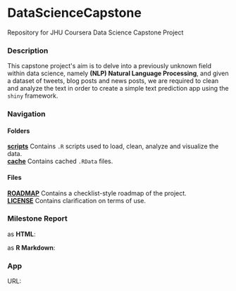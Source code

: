 # DataScienceCapstone
Repository for JHU Coursera Data Science Capstone Project  

### Description  
This capstone project's aim is to delve into a previously unknown field within data science, namely **(NLP) Natural Language Processing**, and given a dataset of tweets, blog posts and news posts, we are required to clean and analyze the text in order to create a simple text prediction app using the `shiny` framework.  
  
### Navigation
#### Folders
[__scripts__](https://github.com/ykashou92/DataScienceCapstone/tree/master/script) Contains `.R` scripts used to load, clean, analyze and visualize the data.    
[__cache__](https://github.com/ykashou92/DataScienceCapstone/tree/master/cache) Contains cached `.RData` files.  

#### Files
[__ROADMAP__](https://github.com/ykashou92/DataScienceCapstone/blob/master/ROADMAP.md) Contains a checklist-style roadmap of the project.   
[__LICENSE__](https://github.com/ykashou92/DataScienceCapstone/blob/master/LICENSE) Contains clarification on terms of use.


### Milestone Report  
as **HTML**:  
  
as **R Markdown**:  
  
### App   
URL:  
  
